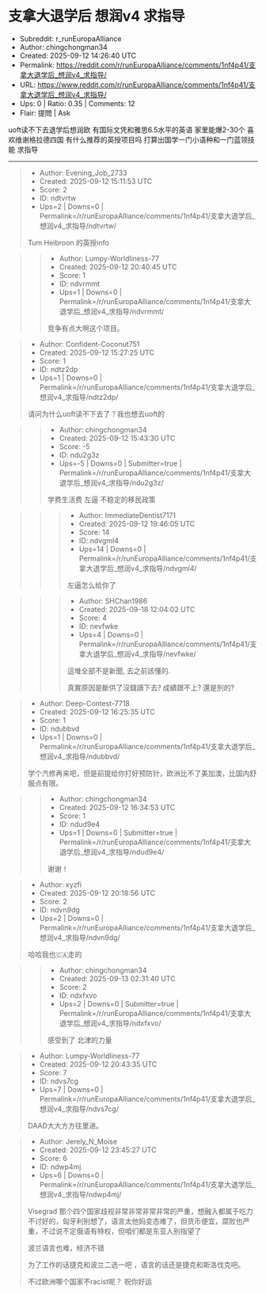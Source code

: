 # 支拿大退学后 想润v4 求指导

- Subreddit: r_runEuropaAlliance
- Author: chingchongman34
- Created: 2025-09-12 14:26:40 UTC
- Permalink: https://reddit.com/r/runEuropaAlliance/comments/1nf4p41/支拿大退学后_想润v4_求指导/
- URL: https://www.reddit.com/r/runEuropaAlliance/comments/1nf4p41/支拿大退学后_想润v4_求指导/
- Ups: 0 | Ratio: 0.35 | Comments: 12
- Flair: 提問 | Ask


uoft读不下去退学后想润欧 有国际文凭和雅思6.5水平的英语 家里能爆2-30个
喜欢维谢格拉德四国 有什么推荐的英授项目吗
打算出国学一门小语种和一门蓝领技能 求指导


---

> - Author: Evening_Job_2733
> - Created: 2025-09-12 15:11:53 UTC
> - Score: 2
> - ID: ndtvrtw
> - Ups=2 | Downs=0 | Permalink=/r/runEuropaAlliance/comments/1nf4p41/支拿大退学后_想润v4_求指导/ndtvrtw/
>
> Tum Heibroon 的英授info

>> - Author: Lumpy-Worldliness-77
>> - Created: 2025-09-12 20:40:45 UTC
>> - Score: 1
>> - ID: ndvrmmt
>> - Ups=1 | Downs=0 | Permalink=/r/runEuropaAlliance/comments/1nf4p41/支拿大退学后_想润v4_求指导/ndvrmmt/
>>
>> 竞争有点大啊这个项目。

> - Author: Confident-Coconut751
> - Created: 2025-09-12 15:27:25 UTC
> - Score: 1
> - ID: ndtz2dp
> - Ups=1 | Downs=0 | Permalink=/r/runEuropaAlliance/comments/1nf4p41/支拿大退学后_想润v4_求指导/ndtz2dp/
>
> 请问为什么uoft读不下去了？我也想去uoft的

>> - Author: chingchongman34
>> - Created: 2025-09-12 15:43:30 UTC
>> - Score: -5
>> - ID: ndu2g3z
>> - Ups=-5 | Downs=0 | Submitter=true | Permalink=/r/runEuropaAlliance/comments/1nf4p41/支拿大退学后_想润v4_求指导/ndu2g3z/
>>
>> 学费生活费 左逼 不稳定的移民政策

>>> - Author: ImmediateDentist7171
>>> - Created: 2025-09-12 19:46:05 UTC
>>> - Score: 14
>>> - ID: ndvgml4
>>> - Ups=14 | Downs=0 | Permalink=/r/runEuropaAlliance/comments/1nf4p41/支拿大退学后_想润v4_求指导/ndvgml4/
>>>
>>> 左逼怎么给你了

>>> - Author: SHChan1986
>>> - Created: 2025-09-18 12:04:02 UTC
>>> - Score: 4
>>> - ID: nevfwke
>>> - Ups=4 | Downs=0 | Permalink=/r/runEuropaAlliance/comments/1nf4p41/支拿大退学后_想润v4_求指导/nevfwke/
>>>
>>> 這堆全部不是新聞, 去之前該懂的.
>>> 
>>> 真實原因是斷供了沒錢讀下去? 成績跟不上? 還是別的?

> - Author: Deep-Contest-7718
> - Created: 2025-09-12 16:25:35 UTC
> - Score: 1
> - ID: ndubbvd
> - Ups=1 | Downs=0 | Permalink=/r/runEuropaAlliance/comments/1nf4p41/支拿大退学后_想润v4_求指导/ndubbvd/
>
> 学个汽修再来吧，但是前提给你打好预防针，欧洲比不了美加澳，比国内舒服点有限。

>> - Author: chingchongman34
>> - Created: 2025-09-12 16:34:53 UTC
>> - Score: 1
>> - ID: ndud9e4
>> - Ups=1 | Downs=0 | Submitter=true | Permalink=/r/runEuropaAlliance/comments/1nf4p41/支拿大退学后_想润v4_求指导/ndud9e4/
>>
>> 谢谢！

> - Author: xyzfi
> - Created: 2025-09-12 20:18:56 UTC
> - Score: 2
> - ID: ndvn9dg
> - Ups=2 | Downs=0 | Permalink=/r/runEuropaAlliance/comments/1nf4p41/支拿大退学后_想润v4_求指导/ndvn9dg/
>
> 哈哈我也🇨🇦走的

>> - Author: chingchongman34
>> - Created: 2025-09-13 02:31:40 UTC
>> - Score: 2
>> - ID: ndxfxvo
>> - Ups=2 | Downs=0 | Submitter=true | Permalink=/r/runEuropaAlliance/comments/1nf4p41/支拿大退学后_想润v4_求指导/ndxfxvo/
>>
>> 感受到了 北津的力量

> - Author: Lumpy-Worldliness-77
> - Created: 2025-09-12 20:43:35 UTC
> - Score: 7
> - ID: ndvs7cg
> - Ups=7 | Downs=0 | Permalink=/r/runEuropaAlliance/comments/1nf4p41/支拿大退学后_想润v4_求指导/ndvs7cg/
>
> DAAD大大方方往里进。

> - Author: Jerely_N_Moise
> - Created: 2025-09-12 23:45:27 UTC
> - Score: 6
> - ID: ndwp4mj
> - Ups=6 | Downs=0 | Permalink=/r/runEuropaAlliance/comments/1nf4p41/支拿大退学后_想润v4_求指导/ndwp4mj/
>
> Visegrad 那个四个国家歧视非常非常非常非常的严重，想融入都属于吃力不讨好的，匈牙利别想了，语言太他妈变态难了，但货币便宜，腐败也严重，不过说不定俄语有特权，但咱们都是东亚人别指望了
> 
> 波兰语言也难，经济不错
> 
> 为了工作的话捷克和波兰二选一吧 ，语言的话还是捷克和斯洛伐克吧。
> 
> 不过欧洲哪个国家不racist呢？ 祝你好运

